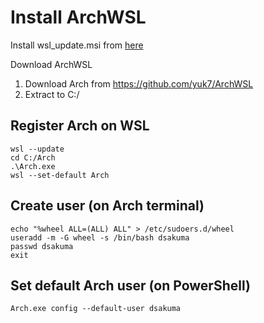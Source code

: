 # Install ArchWSL

Install wsl_update.msi from [here](https://docs.microsoft.com/pt-br/windows/wsl/install-manual#step-4---download-the-linux-kernel-update-package)

Download ArchWSL
1. Download Arch from https://github.com/yuk7/ArchWSL
2. Extract to C:/

## Register Arch on WSL
```
wsl --update
cd C:/Arch
.\Arch.exe
wsl --set-default Arch
```

## Create user (on Arch terminal)
```
echo "%wheel ALL=(ALL) ALL" > /etc/sudoers.d/wheel
useradd -m -G wheel -s /bin/bash dsakuma
passwd dsakuma
exit
```

## Set default Arch user (on PowerShell)
```
Arch.exe config --default-user dsakuma
```
